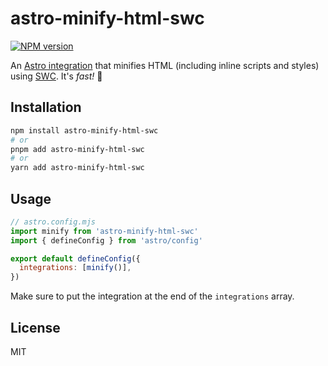 # astro-minify-html-swc

[![NPM version](https://img.shields.io/npm/v/astro-minify-html-swc?color=a1b858&label=)](https://www.npmjs.com/package/astro-minify-html-swc)

An [Astro integration](https://docs.astro.build/guides/integrations-guide/) that minifies HTML (including inline scripts and styles) using [SWC](https://swc.rs/). It's _fast!_ 🚀

## Installation

```bash
npm install astro-minify-html-swc
# or
pnpm add astro-minify-html-swc
# or
yarn add astro-minify-html-swc
```

## Usage

```js
// astro.config.mjs
import minify from 'astro-minify-html-swc'
import { defineConfig } from 'astro/config'

export default defineConfig({
  integrations: [minify()],
})
```

Make sure to put the integration at the end of the `integrations` array.

## License

MIT
